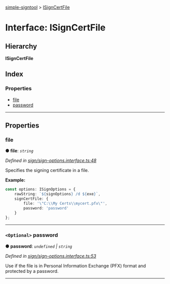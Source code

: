 [simple-signtool](../README.md) > [ISignCertFile](../interfaces/isigncertfile.md)

# Interface: ISignCertFile

## Hierarchy

**ISignCertFile**

## Index

### Properties

* [file](isigncertfile.md#file)
* [password](isigncertfile.md#password)

---

## Properties

<a id="file"></a>

###  file

**● file**: *`string`*

*Defined in [sign/sign-options.interface.ts:48](https://github.com/djbreen7/simple-signtool/blob/5b3421b/src/sign/sign-options.interface.ts#L48)*

Specifies the signing certificate in a file.

**Example:**

```typescript
const options: ISignOptions = {
    rawString: `${signOptions} /d ${exe}`,
    signCertFile: {
        file: '\"C:\\My Certs\\mycert.pfx\"',
        password: 'password'
    }
};
```

___
<a id="password"></a>

### `<Optional>` password

**● password**: *`undefined` \| `string`*

*Defined in [sign/sign-options.interface.ts:53](https://github.com/djbreen7/simple-signtool/blob/5b3421b/src/sign/sign-options.interface.ts#L53)*

Use if the file is in Personal Information Exchange (PFX) format and protected by a password.

___

